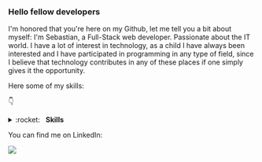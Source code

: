 ### Hello fellow developers
I'm honored that you're here on my Github, let me tell you a bit about myself: I'm Sebastian, a Full-Stack web developer. Passionate about the IT world. I have a lot of interest in technology, as a child I have always been interested and I have participated in programming in any type of field, since I believe that technology contributes in any of these places if one simply gives it the opportunity.

Here some of my skills:

👇 
<details>
	<summary>:rocket:&nbsp;&nbsp;&nbsp;<b>Skills</b></summary>
	<br/>
	<img src="https://img.shields.io/badge/Python-3776AB?logo=python&logoColor=fff" alt="Python"/>
	<img src="https://img.shields.io/badge/JavaScript-F7DF1E?logo=javascript&logoColor=000" alt="Javascript"/>	
	<img src="https://img.shields.io/badge/HTML-%23E34F26.svg?logo=html5&logoColor=white" alt="HTML5"/>
	<img src="https://img.shields.io/badge/CSS-1572B6?logo=css3&logoColor=fff" alt="CSS3"/>
	<img src="https://img.shields.io/badge/Sequelize-52B0E7?logo=sequelize&logoColor=fff" alt="Sequalize"/>
	<img src="https://img.shields.io/badge/Node.js-6DA55F?logo=node.js&logoColor=white" alt="NodeJS"/>
	<img src="https://img.shields.io/badge/Git-F05032?logo=git&logoColor=fff" alt="Git"/>
  	<img src="https://img.shields.io/badge/React-%2320232a.svg?logo=react&logoColor=%2361DAFB" alt="React"/>
  	<img src="https://img.shields.io/badge/Express.js-%23404d59.svg?logo=express&logoColor=%2361DAFB" alt="Express"/>
	<img src="https://img.shields.io/badge/Redux-764ABC?logo=redux&logoColor=fff" alt="Redux"/>
	<img src="https://custom-icon-badges.demolab.com/badge/C%23-%23239120.svg?logo=cshrp&logoColor=white" alt="Csharp"/>
	<img src="https://img.shields.io/badge/Python-3776AB?logo=python&logoColor=fff" alt="Python"/>
	<img src="https://img.shields.io/badge/FastAPI-009485.svg?logo=fastapi&logoColor=white" alt="Fastapi"/>
	<img src="https://img.shields.io/badge/Django-%23092E20.svg?logo=django&logoColor=white" alt="Django"/>
	<img src="https://img.shields.io/badge/Java-%23ED8B00.svg?logo=openjdk&logoColor=white" alt="Java"/>
	<img src="https://img.shields.io/badge/Go-%2300ADD8.svg?&logo=go&logoColor=white" alt="Go"/>
 	<img src="https://img.shields.io/badge/MongoDB-%234ea94b.svg?logo=mongodb&logoColor=white" alt="MongoDb"/>
  	<img src="https://img.shields.io/badge/MySQL-4479A1?logo=mysql&logoColor=fff" alt="Mysql"/>
   	<img src="https://img.shields.io/badge/Postgres-%23316192.svg?logo=postgresql&logoColor=white" alt="Postgres"/>

</details>
	
You can find me on LinkedIn:

[<img src="https://custom-icon-badges.demolab.com/badge/LinkedIn-0A66C2?logo=linkedin-white&logoColor=fff"/>](https://www.linkedin.com/in/sebasti%C3%A1n-carvajal-full-stack-web-developer/)
